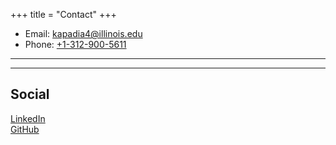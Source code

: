 +++
title = "Contact"
+++

* Email: [kapadia4@illinois.edu](mailto:kapadia4@illinois.edu)
* Phone: [+1-312-900-5611](tel:+1-312-900-5611)

---
---

## Social

[LinkedIn](https://linkedin.com/in/shabbirkapadia/) \
[GitHub](https://github.com/shabbir-kapadia)